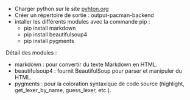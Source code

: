 - Charger python sur le site [pyhton.org](https://www.python.org/)
- Créer un répertoire de sortie : output-pacman-backend
- intaller les différents modules avec la commande pip :
   - pip install markdown
   - pip install beautifulsoup4
   - pip install pygments
 
Détail des modules :

- markdown : pour convertir du texte Markdown en HTML.
- beautifulsoup4 : fournit BeautifulSoup pour parser et manipuler du HTML.
- pygments : pour la coloration syntaxique de code source (highlight, get_lexer_by_name, guess_lexer, etc.).
